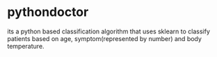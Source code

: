 # pythondoctor
its a python based classification algorithm that uses sklearn to classify patients based on age, symptom(represented by number) and body temperature.
